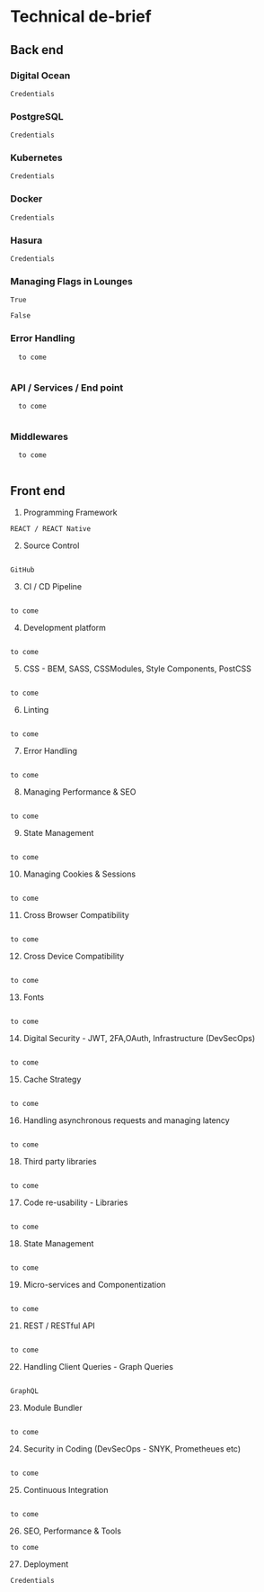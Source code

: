 # Technical de-brief


## Back end



### Digital Ocean


```
Credentials

```



### PostgreSQL


```
Credentials

```


### Kubernetes

```
Credentials

```

### Docker


```
Credentials

```

### Hasura


```
Credentials

```
### Managing Flags in Lounges

```
True

False

```

### Error Handling

```
  to come
  
```

### API / Services / End point

```
  to come
  
```

### Middlewares

```
  to come
  
```

## Front end


1.  Programming Framework 

```
REACT / REACT Native

```

2.  Source Control 

```

GitHub

```

3.  CI / CD  Pipeline  

```

to come

```

4.  Development platform

```

to come

```

5.  CSS - BEM, SASS, CSSModules, Style Components, PostCSS

```

to come

```

6.  Linting

```

to come

```

7.  Error Handling  

```

to come

```



8.  Managing Performance & SEO 

```

to come

```

9. State Management


```

to come

```

10. Managing Cookies & Sessions

```

to come

```

11. Cross Browser Compatibility

```

to come

```


12. Cross Device Compatibility

```

to come

```

13. Fonts

```

to come

```

14. Digital Security - JWT, 2FA,OAuth, Infrastructure (DevSecOps)

```

to come

```

15. Cache Strategy

```

to come

```

16. Handling asynchronous requests and managing latency 

```

to come

```

18. Third party libraries

```

to come

```

17. Code re-usability - Libraries

```

to come

```

18. State Management 

```

to come

```


19. Micro-services and Componentization

```

to come

```

21. REST / RESTful API 

```

to come

```

22. Handling Client Queries - Graph Queries

```

GraphQL

```

23. Module Bundler 

```

to come

```

24. Security in Coding (DevSecOps - SNYK, Prometheues etc)
 
```

to come

```


25. Continuous Integration

```

to come

```

26. SEO, Performance & Tools 

```
to come

```

27.  Deployment

```
Credentials

```

